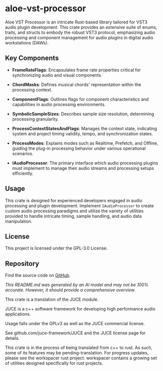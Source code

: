 # aloe-vst-processor

Aloe VST Processor is an intricate Rust-based library tailored for VST3 audio plugin development. This crate provides an extensive suite of enums, traits, and structs to embody the robust VST3 protocol, emphasizing audio processing and component management for audio plugins in digital audio workstations (DAWs).

## Key Components

- **FrameRateFlags**: Encapsulates frame rate properties critical for synchronizing audio and visual components.

- **ChordMasks**: Defines musical chords' representation within the processing context.

- **ComponentFlags**: Outlines flags for component characteristics and capabilities in audio processing environments.

- **SymbolicSampleSizes**: Describes sample size resolution, determining processing granularity.

- **ProcessContextStatesAndFlags**: Manages the context state, indicating system and project timing validity, tempo, and synchronization states.

- **ProcessModes**: Explains modes such as Realtime, Prefetch, and Offline, guiding the plug-in processing behavior under various operational scenarios.

- **IAudioProcessor**: The primary interface which audio processing plugins must implement to manage their audio streams and processing setups efficiently.

## Usage

This crate is designed for experienced developers engaged in audio processing and plugin development. Implement `IAudioProcessor` to create custom audio processing paradigms and utilize the variety of utilities provided to handle intricate timing, sample handling, and audio data manipulation.

## License

This project is licensed under the GPL-3.0 License.

## Repository

Find the source code on [GitHub](https://github.com/klebs6/aloe-rs).

*This README.md was generated by an AI model and may not be 100% accurate. However, it should provide a comprehensive overview.*

This crate is a translation of the JUCE module.

JUCE is a c++ software framework for developing high performance audio applications.

Usage falls under the GPLv3 as well as the JUCE commercial license.

See github.com/juce-framework/JUCE and the JUCE license page for details.

This crate is in the process of being translated from c++ to rust. As such, some of its features may be pending-translation. For progress updates, please see the workspacer rust project. workspacer contains a growing set of utilities designed specifically for rust projects.
